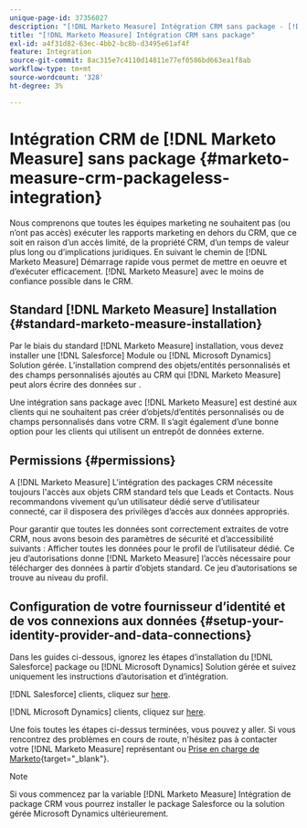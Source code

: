 ```yaml
---
unique-page-id: 37356027
description: "[!DNL Marketo Measure] Intégration CRM sans package - [!DNL Marketo Measure] - Documentation du produit"
title: "[!DNL Marketo Measure] Intégration CRM sans package"
exl-id: a4f31d82-63ec-4bb2-bc8b-d3495e61af4f
feature: Integration
source-git-commit: 8ac315e7c4110d14811e77ef0586bd663ea1f8ab
workflow-type: tm+mt
source-wordcount: '328'
ht-degree: 3%

---
```


# Intégration CRM de [!DNL Marketo Measure] sans package {#marketo-measure-crm-packageless-integration}

Nous comprenons que toutes les équipes marketing ne souhaitent pas (ou n’ont pas accès) exécuter les rapports marketing en dehors du CRM, que ce soit en raison d’un accès limité, de la propriété CRM, d’un temps de valeur plus long ou d’implications juridiques. En suivant le chemin de [!DNL Marketo Measure] Démarrage rapide vous permet de mettre en oeuvre et d’exécuter efficacement. [!DNL Marketo Measure] avec le moins de confiance possible dans le CRM.

## Standard [!DNL Marketo Measure] Installation {#standard-marketo-measure-installation}

Par le biais du standard [!DNL Marketo Measure] installation, vous devez installer une [!DNL Salesforce] Module ou [!DNL Microsoft Dynamics] Solution gérée. L’installation comprend des objets/entités personnalisés et des champs personnalisés ajoutés au CRM qui [!DNL Marketo Measure] peut alors écrire des données sur .

Une intégration sans package avec [!DNL Marketo Measure] est destiné aux clients qui ne souhaitent pas créer d’objets/d’entités personnalisés ou de champs personnalisés dans votre CRM. Il s’agit également d’une bonne option pour les clients qui utilisent un entrepôt de données externe.

## Permissions {#permissions}

A [!DNL Marketo Measure] L&#39;intégration des packages CRM nécessite toujours l&#39;accès aux objets CRM standard tels que Leads et Contacts. Nous recommandons vivement qu’un utilisateur dédié serve d’utilisateur connecté, car il disposera des privilèges d’accès aux données appropriés.

Pour garantir que toutes les données sont correctement extraites de votre CRM, nous avons besoin des paramètres de sécurité et d’accessibilité suivants : Afficher toutes les données pour le profil de l’utilisateur dédié. Ce jeu d’autorisations donne [!DNL Marketo Measure] l’accès nécessaire pour télécharger des données à partir d’objets standard. Ce jeu d’autorisations se trouve au niveau du profil.

## Configuration de votre fournisseur d’identité et de vos connexions aux données {#setup-your-identity-provider-and-data-connections}

Dans les guides ci-dessous, ignorez les étapes d’installation du [!DNL Salesforce] package ou [!DNL Microsoft Dynamics] Solution gérée et suivez uniquement les instructions d’autorisation et d’intégration.

[!DNL Salesforce] clients, cliquez sur [here](/help/configuration-and-setup/marketo-measure-and-salesforce/marketo-measure-salesforce-package-installation-and-set-up.md).

[!DNL Microsoft Dynamics] clients, cliquez sur [here](/help/marketo-measure-and-dynamics/getting-started-with-marketo-measure-and-dynamics/microsoft-dynamics-crm-installation-guide.md).

Une fois toutes les étapes ci-dessus terminées, vous pouvez y aller. Si vous rencontrez des problèmes en cours de route, n&#39;hésitez pas à contacter votre [!DNL Marketo Measure] représentant ou [Prise en charge de Marketo](https://nation.marketo.com/t5/support/ct-p/Support){target="_blank"}.

>[!NOTE]
>
>Si vous commencez par la variable [!DNL Marketo Measure] Intégration de package CRM vous pourrez installer le package Salesforce ou la solution gérée Microsoft Dynamics ultérieurement.
